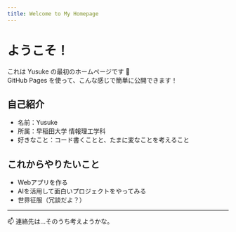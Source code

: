 ```yaml
---
title: Welcome to My Homepage
---
```


# ようこそ！

これは Yusuke の最初のホームページです 🚀  
GitHub Pages を使って、こんな感じで簡単に公開できます！

## 自己紹介

- 名前：Yusuke
- 所属：早稲田大学 情報理工学科
- 好きなこと：コード書くことと、たまに変なことを考えること

## これからやりたいこと

- Webアプリを作る
- AIを活用して面白いプロジェクトをやってみる
- 世界征服（冗談だよ？）

---

📫 連絡先は…そのうち考えようかな。
